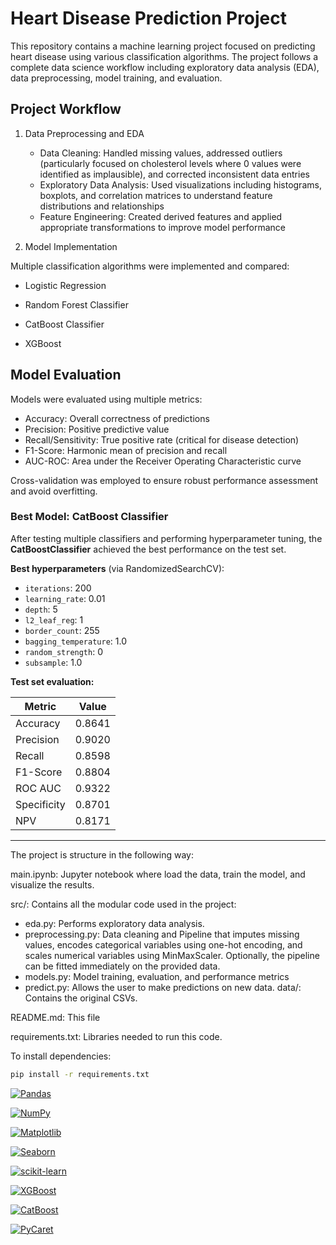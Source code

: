 # Heart Disease Prediction Project
This repository contains a machine learning project focused on predicting heart disease using various classification algorithms. 
The project follows a complete data science workflow including exploratory data analysis (EDA), data preprocessing, model training, and evaluation.


## Project Workflow
1. Data Preprocessing and EDA

    - Data Cleaning: Handled missing values, addressed outliers (particularly focused on cholesterol levels where 0 values were identified as implausible), and corrected inconsistent data entries
    - Exploratory Data Analysis: Used visualizations including histograms, boxplots, and correlation matrices to understand feature distributions and relationships
    - Feature Engineering: Created derived features and applied appropriate transformations to improve model performance

2. Model Implementation
   
Multiple classification algorithms were implemented and compared:

- Logistic Regression

- Random Forest Classifier

- CatBoost Classifier

- XGBoost 


## Model Evaluation
Models were evaluated using multiple metrics:

- Accuracy: Overall correctness of predictions
- Precision: Positive predictive value
- Recall/Sensitivity: True positive rate (critical for disease detection)
- F1-Score: Harmonic mean of precision and recall
- AUC-ROC: Area under the Receiver Operating Characteristic curve

Cross-validation was employed to ensure robust performance assessment and avoid overfitting.


### Best Model: CatBoost Classifier

After testing multiple classifiers and performing hyperparameter tuning, the **CatBoostClassifier** achieved the best performance on the test set.

**Best hyperparameters** (via RandomizedSearchCV):
- `iterations`: 200
- `learning_rate`: 0.01
- `depth`: 5
- `l2_leaf_reg`: 1
- `border_count`: 255
- `bagging_temperature`: 1.0
- `random_strength`: 0
- `subsample`: 1.0

**Test set evaluation:**

| Metric         | Value   |
|----------------|---------|
| Accuracy       | 0.8641  |
| Precision      | 0.9020  |
| Recall         | 0.8598  |
| F1-Score       | 0.8804  |
| ROC AUC        | 0.9322  |
| Specificity    | 0.8701  |
| NPV            | 0.8171  |
---

The project is structure in the following way:

main.ipynb: Jupyter notebook where load the data, train the model, and visualize the results.

src/: Contains all the modular code used in the project:

- eda.py: Performs exploratory data analysis.
- preprocessing.py: Data cleaning and Pipeline that imputes missing values, encodes categorical variables using one-hot encoding, and scales numerical variables using MinMaxScaler. Optionally, the pipeline can be fitted immediately on the provided data.
- models.py: Model training, evaluation, and performance metrics
- predict.py: Allows the user to make predictions on new data.
data/: Contains the original CSVs.

README.md: This file

requirements.txt: Libraries needed to run this code.


To install dependencies:

```bash
pip install -r requirements.txt
```



[![Pandas](https://img.shields.io/badge/Pandas-150458?style=for-the-badge&logo=pandas&logoColor=white)](https://pandas.pydata.org/)

[![NumPy](https://img.shields.io/badge/NumPy-013243?style=for-the-badge&logo=numpy&logoColor=white)](https://numpy.org/)

[![Matplotlib](https://img.shields.io/badge/Matplotlib-11557c?style=for-the-badge&logo=python&logoColor=white)](https://matplotlib.org/)

[![Seaborn](https://img.shields.io/badge/Seaborn-3776AB?style=for-the-badge&logo=python&logoColor=white)](https://seaborn.pydata.org/)

[![scikit-learn](https://img.shields.io/badge/scikit--learn-F7931E?style=for-the-badge&logo=scikit-learn&logoColor=white)](https://scikit-learn.org/)

[![XGBoost](https://img.shields.io/badge/XGBoost-0078D4?style=for-the-badge&logo=python&logoColor=white)](https://xgboost.readthedocs.io/)

[![CatBoost](https://img.shields.io/badge/CatBoost-FFB13B?style=for-the-badge&logo=python&logoColor=black)](https://catboost.ai/)

[![PyCaret](https://img.shields.io/badge/PyCaret-3776AB?style=for-the-badge&logo=python&logoColor=white)](https://pycaret.org/)


